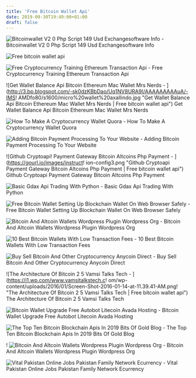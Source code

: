 ```yaml
---
title: 'Free Bitcoin Wallet Api'
date: 2019-09-30T19:49:00+01:00
draft: false
---
```


![Bitcoinwallet V2 0 Php Script 149 Usd Exchangesoftware Info - ](https://exchangesoftware.info/uploads/3/thumb/preview.png "Bitcoinwallet V2 0 Php Script 149 Usd Exchangesoftware Info | Free bitcoin wallet api") Bitcoinwallet V2 0 Php Script 149 Usd Exchangesoftware Info

![Free bitcoin wallet api](https://static.thinkmobiles.com/uploads/2017/06/blockchain-sample.jpg "Free bitcoin wallet api") 

![Free Cryptocurrency Training Ethereum Transaction Api - ](https://icomarks.com/files/screenshots/29/26f3aca2424beac5e67c38eedfeb00bc_7.png "Free Cryptocurrency Training Ethereum Transaction Api | Free bitcoin wallet api") Free Cryptocurrency Training Ethereum Transaction Api

![Get Wallet Balance Api Bitcoin Ethereum Mac Wallet Mrs Nerds - ](http://3.bp.blogspot.com/-sk0dzKBbDao/Uq1NV8URA9I/AAAAAAAAAuA/-IMS!   AMDfo80/s1600/micro%20wallet%20axallindo.jpg "Get Wallet Balance Api Bitcoin Ethereum Mac Wallet Mrs Nerds | Free bitcoin wallet api") Get Wallet Balance Api Bitcoin Ethereum Mac Wallet Mrs Nerds

![How To Make A Cryptocurrency Wallet Quora - ](https://qph.fs.quoracdn.net/main-qimg-1471d287a690bbd17668acc4caf33534 "How To Make A Cryptocurrency Wallet Quora | Free bitcoin wallet api") How To Make A Cryptocurrency Wallet Quora

![Adding Bitcoin Payment Processing To Your Website - ](https://cdn.tutsplus.com/net/uploads/2013/07/pic2.png "Adding Bitcoin Payment Processing To Your Website | Free bitcoin wallet api") Adding Bitcoin Payment Processing To Your Website

![Github Cryptoapi!    Payment Gateway Bitcoin Altcoins Php Payment - ](https://gourl.io/images/instruct!   ion-config3.png "Github Cryptoapi Payment Gateway Bitcoin Altcoins Php Payment | Free bitcoin wallet api") Github Cryptoapi Payment Gateway Bitcoin Altcoins Php Payment

![Basic Gdax Api Trading With Python - ](https://cryptostag.com/content/images/2017/08/Image-A.png "Basic Gdax Api Trading With Python | Free bitcoin wallet api") Basic Gdax Api Trading With Python

![Free Bitcoin Wallet Setting Up Blockchain Wallet On Web Browser Safely - ](https://www.coinpurveyor.com/wp-content/uploads/2017/03/blockchain-wallet-create.jpg "Free Bitcoin Wallet Setting Up Blockchain Wallet On Web Browser Safely | Free bitcoin wallet api") Free Bitcoin Wallet Setting Up Blockchain Wallet On Web Browser Safely

![Bitcoin And Altcoin Wallets Wordpress Plugin Wordpress Org - ](https://ps.w.org/wallets/assets/screenshot-2.png?rev=1683337!    "Bitcoin And Altcoin Wallets Wordpress Plugin Wordpress Org | Free bitcoin wallet api") Bitcoin And Altcoin Wallets Wordpress Plugin Wordpress Org

![10 Best Bitcoin Wallets With Low Transaction Fees - ](https://cdn.geckoandfly.com/wp-content/uploads/2016/12/blockchain.jpg "10 Best Bitcoin Wallets With Low Transaction Fees | Free bitcoin wallet api") 10 Best Bitcoin Wallets With Low Transaction Fees

![Buy Sell Bitcoin And Other Cryptocurrency Anycoin Direct - ](http://cryptotemple.com/images/ip.bitcointalk.org.png "Buy Sell Bitcoin And Other Cryptocurrency Anycoin Direct | Free bitcoin wallet api") Buy Sell Bitcoin And Other Cryptocurrency Anycoin Direct

![The Architecture Of Bitcoin 2 5 Vamsi Talks Tech - ](https://i1.wp.com/www.vamsitalkstech.c!   om/wp-content/uploads/2016/01/Screen-Shot-2016-01-14-at-11.39.41-AM.png!    "The Architecture Of Bitcoin 2 5 Vamsi Talks Tech | Free bitcoin wallet api") The Architecture Of Bitcoin 2 5 Vamsi Talks Tech

![Bitcoin Wallet Upgrade Free Autobot Litecoin Avada Hosting - ](http://www.diariobitcoin.com/wp-content/uploads/2017/02/Triple-Dice-Exchange-2.png "Bitcoin Wallet Upgrade Free Autobot Litecoin Avada Hosting | Free bitcoin wallet api") Bitcoin Wallet Upgrade Free Autobot Litecoin Avada Hosting

![The Top Ten Bitcoin Blockchain Apis In 2019 Bits Of Gold Blog - ](https://blog.bitsofgold.net/wp-content/uploads/2019/05/GetBalance-1024x491.jpg "The Top Ten Bitcoin Blockchain Apis In 2019 Bits Of Gold Blog | Free bitcoin wallet api") The Top Ten Bitcoin Blockchain Apis In 2019 Bits Of Gold Blog

! ![Bitcoin And Altcoin Wallets Wordpress Plugin Wordpress Org - ](https://ps.w.org/wallets/assets/screenshot-1.png?rev=1683337 "Bitcoin And Altcoin Wallets Wordpress Plugin Wordpress Org | Free bitcoin wallet api") Bitcoin And Altcoin Wallets Wordpress Plugin Wordpress Org

![Vital Pakistan Online Jobs Pakistan Family Network Ecurrency - ](https://4.bp.blogspot.com/-cTCy6YusVPs/VJyopvrIHzI/AAAAAAAAENY/_G-D9xBgH7k/s1600/Bitcoin%2BAddress.jpg "Vital Pakistan Online Jobs Pakistan Family Network Ecurrency | Free bitcoin wallet api") Vital Pakistan Online Jobs Pakistan Family Network Ecurrency